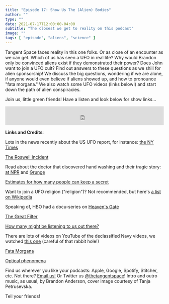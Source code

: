 ```yaml
---
title: "Episode 17: Show Us The (Alien) Bodies"
author: ""
type: ""
date: 2021-07-17T12:00:00-04:00
subtitle: "The closest we get to reality on this podcast"
image: ""
tags: [ "episode", "aliens", "science" ]
---
```


Tangent Space faces reality in this one folks. Or as close of an encounter as we can get. Which of us has seen a UFO in real life? Why would Brandon only be convinced aliens exist if they demonstrated their power? Does John want to join a UFO cult? Find out answers to these questions as we shill for alien sponsorship! We discuss the big questions, wondering if we are alone, if anyone would even believe if aliens showed up, and how to pronounce "fata morgana." We also watch some UFO videos (links below!) and start down the path of alien conspiracies. 

Join us, little green friends! Have a listen and look below for show links...

<p>
<iframe src="https://pinecast.com/player/5b87f4ea-daf4-49e4-8f75-fca945847cde?theme=minimal" seamless height="60" style="border:0" class="pinecast-embed" frameborder="0" width="100%"></iframe>

<!--more-->

**Links and Credits**:

Lots in the news recently about the US UFO report, for instance: [the NY Times](https://www.nytimes.com/2021/06/25/us/politics/pentagon-ufo-report.html)

[The Roswell Incident](https://www.smithsonianmag.com/smithsonian-institution/in-1947-high-altitude-balloon-crash-landed-roswell-aliens-never-left-180963917/)

Read about the doctor that discovered hand washing and their tragic story: [at NPR](https://www.npr.org/sections/health-shots/2015/01/12/375663920/the-doctor-who-championed-hand-washing-and-saved-women-s-lives) and [Grunge](https://www.grunge.com/247211/the-tragic-story-of-the-doctor-who-pioneered-hand-washing/)

[Estimates for how many people can keep a secret](https://phys.org/news/2016-01-equation-large-scale-conspiracies-quickly-reveal.html)

Want to join a UFO religion ("religion")? Not recommended, but here's [a list on Wikipedia](https://en.wikipedia.org/wiki/List_of_UFO_religions)

Speaking of, HBO had a docu-series on [Heaven's Gate](https://www.hbomax.com/series/urn:hbo:series:GX72QuwdZ0yGqwgEAAAY4)

[The Great Filter](https://en.wikipedia.org/wiki/Great_Filter)

[How many might be listening to us out there?](https://arstechnica.com/science/2021/06/who-could-know-were-here-on-earth/)

There are lots of videos on YouTube of the declassified Navy videos, we watched [this one](https://www.youtube.com/watch?v=rO_M0hLlJ-Q) (careful of that rabbit hole!)

[Fata Morgana](https://en.wikipedia.org/wiki/Fata_Morgana_%28mirage%29)

[Optical phenomena](https://en.wikipedia.org/wiki/Optical_phenomena)

Find us wherever you like your podcasts: Apple, Google, Spotify, Stitcher, etc. Not there? [Email us!](mailto:tangentspace@protonmail.com) Or Twitter us [@thetangentspace](https://twitter.com/thetangentspace)! Intro and outro music, as usual, by Brandon Anderson, cover image courtesy of Tanja Petrusevska.

Tell your friends!
